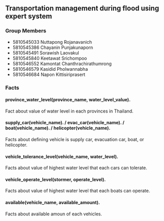 ## Transportation management during flood using expert system

### Group Members
- 5810545033  Nuttapong   Rojanavanich
- 5810545386  Chayanin		Punjakunaporn
- 5810545491  Sorawish		Laovakul
- 5810545840  Keetawat		Srichompoo
- 5810546552  Kamontat		Chanthrachirathumrong
- 5810546579  Kasidid		  Pholwannabha
- 5810546684  Napon		    Kittisiriprasert

### Facts

#### province_water_level(province_name, water_level_value).
Fact about value of water level in each provinces in Thailand.

#### supply_car(vehicle_name). / evac_car(vehicle_name). / boat(vehicle_name). / helicopter(vehicle_name).
Facts about defining vehicle is supply car, evacuation car, boat, or helicopter.

#### vehicle_tolerance_level(vehicle_name, water_level).
Facts about value of highest water level that each cars can tolerate.

#### vehicle_operate_level(stormer, operate_level).
Facts about value of highest water level that each boats can operate.

#### available(vehicle_name, available_amount).
Facts about available amoun of each vehicles.
